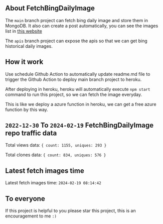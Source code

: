 ## About FetchBingDailyImage

The `main` branch project can fetch bing daily image and store them in MongoDB.
It also can create a post automatically, you can see the images list in [this website](https://oursalbum.netlify.app)

The `apis` branch project can expose the apis so that we can get bing historical daily images.

## How it work

Use schedule Github Action to automatically update readme.md file to trigger the Github Action to deploy main branch project to heroku.

After deploying in heroku, heroku will automatically execute `npm start` command to run this project, so we can fetch the image everyday.

This is like we deploy a azure function in heroku, we can get a free azure function by this way.

## `2022-12-30` To `2024-02-19` FetchBingDailyImage repo traffic data

Total views data: `{ count: 1155, uniques: 293 }`

Total clones data: `{ count: 834, uniques: 576 }`

## Latest fetch images time

Latest fetch images time: `2024-02-19 08:14:42`

## To everyone

If this project is helpful to you please star this project, this is an encouragement to me `:)`



